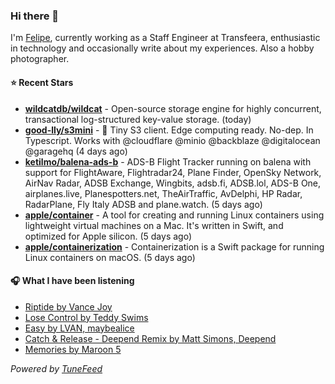 ### Hi there 👋

I'm [Felipe](https://felipevm.com), currently working as a Staff Engineer at Transfeera, enthusiastic in technology and occasionally write about my experiences. Also a hobby photographer.

#### ⭐ Recent Stars
- **[wildcatdb/wildcat](https://github.com/wildcatdb/wildcat)** - Open-source storage engine for highly concurrent, transactional log-structured key-value storage. (today)
- **[good-lly/s3mini](https://github.com/good-lly/s3mini)** - 👶 Tiny S3 client. Edge computing ready. No-dep. In Typescript. Works with @cloudflare @minio @backblaze @digitalocean @garagehq (4 days ago)
- **[ketilmo/balena-ads-b](https://github.com/ketilmo/balena-ads-b)** - ADS-B Flight Tracker running on balena with support for FlightAware, Flightradar24, Plane Finder, OpenSky Network, AirNav Radar, ADSB Exchange, Wingbits, adsb.fi, ADSB.lol, ADS-B One, airplanes.live, Planespotters.net, TheAirTraffic, AvDelphi, HP Radar, RadarPlane, Fly Italy ADSB and plane.watch. (5 days ago)
- **[apple/container](https://github.com/apple/container)** - A tool for creating and running Linux containers using lightweight virtual machines on a Mac. It&#39;s written in Swift, and optimized for Apple silicon.  (5 days ago)
- **[apple/containerization](https://github.com/apple/containerization)** - Containerization is a Swift package for running Linux containers on macOS. (5 days ago)

#### 🎧 What I have been listening
- [Riptide by Vance Joy](https://open.spotify.com/track/2uXlHCUbq9OMUwx3hrk06o)
- [Lose Control by Teddy Swims](https://open.spotify.com/track/17phhZDn6oGtzMe56NuWvj)
- [Easy by LVAN, maybealice](https://open.spotify.com/track/3Krf38PYCOoRA7zTIFgi5F)
- [Catch &amp; Release - Deepend Remix by Matt Simons, Deepend](https://open.spotify.com/track/11BAVEGi1ivJ6JWLqKUNrZ)
- [Memories by Maroon 5](https://open.spotify.com/track/4cktbXiXOapiLBMprHFErI)

_Powered by [TuneFeed](https://tunefeed.app?ref=github.com)_
